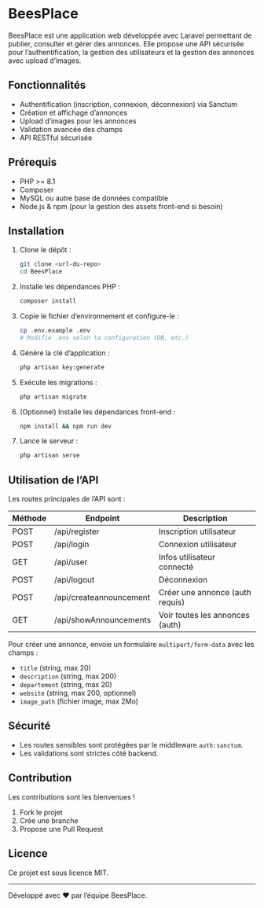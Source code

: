 # BeesPlace

BeesPlace est une application web développée avec Laravel permettant de publier, consulter et gérer des annonces. Elle propose une API sécurisée pour l’authentification, la gestion des utilisateurs et la gestion des annonces avec upload d’images.

## Fonctionnalités
- Authentification (inscription, connexion, déconnexion) via Sanctum
- Création et affichage d’annonces
- Upload d’images pour les annonces
- Validation avancée des champs
- API RESTful sécurisée

## Prérequis
- PHP >= 8.1
- Composer
- MySQL ou autre base de données compatible
- Node.js & npm (pour la gestion des assets front-end si besoin)

## Installation
1. Clone le dépôt :
   ```bash
   git clone <url-du-repo>
   cd BeesPlace
   ```
2. Installe les dépendances PHP :
   ```bash
   composer install
   ```
3. Copie le fichier d’environnement et configure-le :
   ```bash
   cp .env.example .env
   # Modifie .env selon ta configuration (DB, etc.)
   ```
4. Génère la clé d’application :
   ```bash
   php artisan key:generate
   ```
5. Exécute les migrations :
   ```bash
   php artisan migrate
   ```
6. (Optionnel) Installe les dépendances front-end :
   ```bash
   npm install && npm run dev
   ```
7. Lance le serveur :
   ```bash
   php artisan serve
   ```

## Utilisation de l’API
Les routes principales de l’API sont :

| Méthode | Endpoint              | Description                        |
|---------|----------------------|------------------------------------|
| POST    | /api/register        | Inscription utilisateur            |
| POST    | /api/login           | Connexion utilisateur              |
| GET     | /api/user            | Infos utilisateur connecté         |
| POST    | /api/logout          | Déconnexion                        |
| POST    | /api/createannouncement | Créer une annonce (auth requis) |
| GET     | /api/showAnnouncements | Voir toutes les annonces (auth) |

Pour créer une annonce, envoie un formulaire `multipart/form-data` avec les champs :
- `title` (string, max 20)
- `description` (string, max 200)
- `departement` (string, max 20)
- `website` (string, max 200, optionnel)
- `image_path` (fichier image, max 2Mo)

## Sécurité
- Les routes sensibles sont protégées par le middleware `auth:sanctum`.
- Les validations sont strictes côté backend.

## Contribution
Les contributions sont les bienvenues !
1. Fork le projet
2. Crée une branche
3. Propose une Pull Request

## Licence
Ce projet est sous licence MIT.

---
Développé avec ❤️ par l’équipe BeesPlace.
